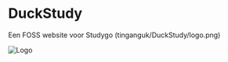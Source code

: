 # DuckStudy

Een FOSS website voor Studygo (tinganguk/DuckStudy/logo.png)

![Logo](DuckStudy/main/logo.png)
